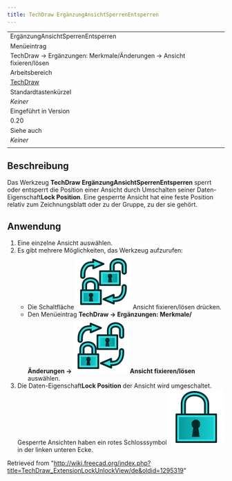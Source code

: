 ```yaml
---
title: TechDraw ErgänzungAnsichtSperrenEntsperren
---
```


|                                                                      |
| -------------------------------------------------------------------- |
| ErgänzungAnsichtSperrenEntsperren                                    |
| Menüeintrag                                                          |
| TechDraw → Ergänzungen: Merkmale/Änderungen → Ansicht fixieren/lösen |
| Arbeitsbereich                                                       |
| [TechDraw](/TechDraw_Workbench/de "TechDraw Workbench/de")           |
| Standardtastenkürzel                                                 |
| _Keiner_                                                             |
| Eingeführt in Version                                                |
| 0.20                                                                 |
| Siehe auch                                                           |
| _Keiner_                                                             |
|                                                                      |

## Beschreibung

Das Werkzeug **TechDraw ErgänzungAnsichtSperrenEntsperren** sperrt oder entsperrt die Position einer Ansicht durch Umschalten seiner Daten-Eigenschaft**Lock Position**. Eine gesperrte Ansicht hat eine feste Position relativ zum Zeichnungsblatt oder zu der Gruppe, zu der sie gehört.

## Anwendung

1. Eine einzelne Ansicht auswählen.
2. Es gibt mehrere Möglichkeiten, das Werkzeug aufzurufen:
   - Die Schaltfläche ![](/src/assets/images/TechDraw_ExtensionLockUnlockView.svg) Ansicht fixieren/lösen drücken.
   - Den Menüeintrag **TechDraw → Ergänzungen: Merkmale/Änderungen → ![](/src/assets/images/TechDraw_ExtensionLockUnlockView.svg) Ansicht fixieren/lösen** auswählen.
3. Die Daten-Eigenschaft**Lock Position** der Ansicht wird umgeschaltet. Gesperrte Ansichten haben ein rotes Schlosssymbol ![](/src/assets/images/TechDraw_Lock.svg) in der linken unteren Ecke.

Retrieved from "<http://wiki.freecad.org/index.php?title=TechDraw_ExtensionLockUnlockView/de&oldid=1295319>"

